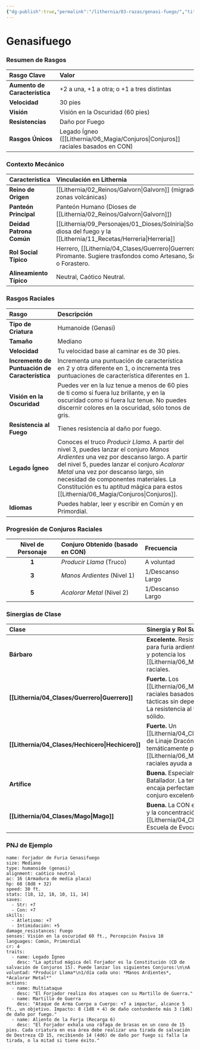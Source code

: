 ```yaml
---
{"dg-publish":true,"permalink":"/lithernia/03-razas/genasi-fuego/","title":"Genasifuego","tags":["lithernia","raza"]}
---
```


# Genasifuego

### Resumen de Rasgos

| Rasgo Clave | Valor |
| :--- | :--- |
| **Aumento de Característica** | +2 a una, +1 a otra; o +1 a tres distintas |
| **Velocidad** | 30 pies |
| **Visión** | Visión en la Oscuridad (60 pies) |
| **Resistencias** | Daño por Fuego |
| **Rasgos Únicos** | Legado Ígneo ([[Lithernia/06_Magia/Conjuros\|Conjuros]] raciales basados en CON) |

### Contexto Mecánico

| Característica | Vinculación en Lithernia |
| :--- | :--- |
| **Reino de Origen** | [[Lithernia/02_Reinos/Galvorn\|Galvorn]] (migrados de zonas volcánicas) |
| **Panteón Principal** | Panteón Humano (Dioses de [[Lithernia/02_Reinos/Galvorn\|Galvorn]]) |
| **Deidad Patrona Común** | [[Lithernia/09_Personajes/01_Dioses/Solniria\|Solniria]], diosa del fuego y la [[Lithernia/11_Recetas/Herreria\|Herreria]] |
| **Rol Social Típico** | Herrero, [[Lithernia/04_Clases/Guerrero\|Guerrero]], Piromante. Sugiere trasfondos como Artesano, Soldado o Forastero. |
| **Alineamiento Típico** | Neutral, Caótico Neutral. |

### Rasgos Raciales

| Rasgo | Descripción |
| :--- | :--- |
| **Tipo de Criatura** | Humanoide (Genasi) |
| **Tamaño** | Mediano |
| **Velocidad** | Tu velocidad base al caminar es de 30 pies. |
| **Incremento de Puntuación de Característica** | Incrementa una puntuación de característica en 2 y otra diferente en 1, o incrementa tres puntuaciones de característica diferentes en 1. |
| **Visión en la Oscuridad** | Puedes ver en la luz tenue a menos de 60 pies de ti como si fuera luz brillante, y en la oscuridad como si fuera luz tenue. No puedes discernir colores en la oscuridad, sólo tonos de gris. |
| **Resistencia al Fuego** | Tienes resistencia al daño por fuego. |
| **Legado Ígneo** | Conoces el truco *Producir Llama*. A partir del nivel 3, puedes lanzar el conjuro *Manos Ardientes* una vez por descanso largo. A partir del nivel 5, puedes lanzar el conjuro *Acalorar Metal* una vez por descanso largo, sin necesidad de componentes materiales. La Constitución es tu aptitud mágica para estos [[Lithernia/06_Magia/Conjuros\|Conjuros]]. |
| **Idiomas** | Puedes hablar, leer y escribir en Común y en Primordial. |

### Progresión de Conjuros Raciales

| Nivel de Personaje | Conjuro Obtenido (basado en CON) | Frecuencia |
| :---: | :--- | :--- |
| **1** | *Producir Llama* (Truco) | A voluntad |
| **3** | *Manos Ardientes* (Nivel 1) | 1/Descanso Largo |
| **5** | *Acalorar Metal* (Nivel 2) | 1/Descanso Largo |

### Sinergias de Clase

| Clase | Sinergia y Rol Sugerido |
| :--- | :--- |
| **Bárbaro** | **Excelente.** Resistencia al fuego temática para furia ardiente. La Constitución es clave y potencia los [[Lithernia/06_Magia/Conjuros\|Conjuros]] raciales. |
| **[[Lithernia/04_Clases/Guerrero\|Guerrero]]** | **Fuerte.** Los [[Lithernia/06_Magia/Conjuros\|Conjuros]] raciales basados en CON ofrecen opciones tácticas sin depender de atributos mentales. La resistencia al fuego es un bono defensivo sólido. |
| **[[Lithernia/04_Clases/Hechicero\|Hechicero]]** | **Fuerte.** Un [[Lithernia/04_Clases/Hechicero\|Hechicero]] de Linaje Dracónico (Rojo/Oro) es temáticamente perfecto. La CON para los [[Lithernia/06_Magia/Conjuros\|Conjuros]] raciales ayuda a mantener la concentración. |
| **Artífice** | **Buena.** Especialmente para el Armero o Batallador. La temática del fuego y el metal encaja perfectamente. *Acalorar Metal* es un conjuro excelente para la clase. |
| **[[Lithernia/04_Clases/Mago\|Mago]]** | **Buena.** La CON es vital para la supervivencia y la concentración de cualquier [[Lithernia/04_Clases/Mago\|Mago]]. La Escuela de Evocación es una elección obvia. |

### PNJ de Ejemplo

```statblock
name: Forjador de Furia Genasifuego
size: Mediano
type: humanoide (genasi)
alignment: caótico neutral
ac: 16 (Armadura de media placa)
hp: 68 (8d8 + 32)
speed: 30 ft.
stats: [18, 12, 18, 10, 11, 14]
saves:
  - Str: +7
  - Con: +7
skills:
  - Atletismo: +7
  - Intimidación: +5
damage_resistances: Fuego
senses: Visión en la oscuridad 60 ft., Percepción Pasiva 10
languages: Común, Primordial
cr: 4
traits:
  - name: Legado Ígneo
    desc: "La aptitud mágica del Forjador es la Constitución (CD de salvación de Conjuros 15). Puede lanzar los siguientes Conjuros:\n\nA voluntad: *Producir Llama*\n1/día cada uno: *Manos Ardientes*, *Acalorar Metal*"
actions:
  - name: Multiataque
    desc: "El Forjador realiza dos ataques con su Martillo de Guerra."
  - name: Martillo de Guerra
    desc: "Ataque de Arma Cuerpo a Cuerpo: +7 a impactar, alcance 5 ft., un objetivo. Impacto: 8 (1d8 + 4) de daño contundente más 3 (1d6) de daño por fuego."
  - name: Aliento de la Forja (Recarga 6)
    desc: "El Forjador exhala una ráfaga de brasas en un cono de 15 pies. Cada criatura en esa área debe realizar una tirada de salvación de Destreza CD 15, recibiendo 14 (4d6) de daño por fuego si falla la tirada, o la mitad si tiene éxito."
